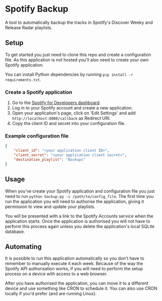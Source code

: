 # Spotify Backup
A tool to automatically backup the tracks in Spotify's Discover Weeky and Release Radar playlists.

## Setup
To get started you just need to clone this repo and create a configuration file. As this application is not hosted you'll also need to create your own Spotify application.

You can install Python dependencies by running `pip install -r requirements.txt`. 

### Create a Spotify application
1. Go to the [Spotify for Developers dashboard](https://developer.spotify.com/dashboard/applications).
1. Log in to your Spotify account and create a new application.
1. Open your application's page, click on 'Edit Settings' and add `http://localhost:8080/callback` as Redirect URI.
1. Copy the client ID and secret into your configuration file.

### Example configuration file
```json
{
    "client_id": "<your application client ID>",
    "client_secret": "<your application client secret>",
    "destination_playlist": "Backups"
}
```

## Usage
When you've create your Spotify application and configuration file you just need to run `python backup.py -c /path/to/config_file`. The first time you run the application you will need to authorise the application, giving it permission to view and update your playlists. 

You will be presented with a link to the Spotify Accounts service when the application starts. Once the application is authorised you will not have to perform this process again unless you delete the application's local SQLite database.

## Automating
It is possible to run this application automatically so you don't have to remember to manually execute it each week. Because of the way the Spotify API authorisation works, if you will need to perform the setup process on a device with access to a web browser. 

After you have authorised the application, you can move it to a different device and use something like CRON to schedule it. You can also use CRON locally if you'd prefer (and are running Linux).